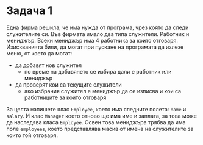 # Задача 1

Една фирма решила, че има нужда от програма, чрез която да следи служителите си.
Във фирмата имало два типа служители. Работник и мениджър. Всеки мениджър има 4 работника за които отговаря.
Изискванията били, да могат при пускане на програмата да излезе меню, от което да могат:
 * да добавят нов служител
   * по време на добавянето се избира дали е работник или мениджър
 * да проверят кои са текущите служители
   * ако избрания служител е мениджър да се изписва и кои са работниците за които отговаря
 
За целта напишете клас `Еmployee`, което има следните полета: `name` и `salary`.
И клас `Manager` което отново ще има име и заплата, за това може да наследява класа `Employee`.
Освен това мениджъра трябва да има поле `employees`, което представлява масив от имена на служителите за които той отговаря.

